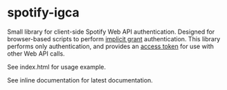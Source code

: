 # spotify-igca
Small library for client-side Spotify Web API authentication.
Designed for browser-based scripts to perform [implicit grant](https://developer.spotify.com/web-api/authorization-guide/#implicit-grant-flow) authentication.
This library performs only authentication, and provides an [access token](https://developer.spotify.com/web-api/authorization-guide/#introduction) for use with other Web API calls.

See index.html for usage example.

See inline documentation for latest documentation.
